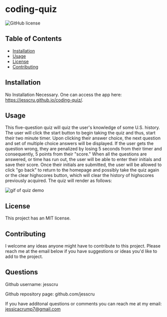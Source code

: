 # coding-quiz

![GitHub license](https://img.shields.io/badge/license-MIT-blue.svg)


## Table of Contents 

* [Installation](#installation)
* [Usage](#usage)
* [License](#license)
* [Contributing](#contributing)

## Installation 

No Installation Necessary. One can access the app here: https://jesscru.github.io/coding-quiz/.

## Usage

This five-question quiz will quiz the user's knowledge of some U.S. history. The user will click the start button to begin taking the quiz and thus, start their two minute timer. Upon clicking their answer choice, the next question and set of multiple choice answers will be displayed. If the user gets the question wrong, they are penalized by losing 5 seconds from their timer and consequently, 5 points from their "score." When all the questions are answered, or time has run out, the user will be able to enter their initials and save their score. Once their initials are submitted, the user will be allowed to click "go back" to return to the homepage and possibly take the quiz again or the clear highscores button, which will clear the history of highscores previously acquired. The quiz will render as follows:

![gif of quiz demo](./assets/demo.gif)

## License 

This project has an MIT license.

## Contributing

I welcome any ideas anyone might have to contribute to this project. Please reach me at the email below if you have suggestions or ideas you'd like to add to the project. 

## Questions 

Github username: jesscru

Github repository page: github.com/jesscru

If you have additonal questions or comments you can reach me at my email: jessicacrump7@gmail.com


